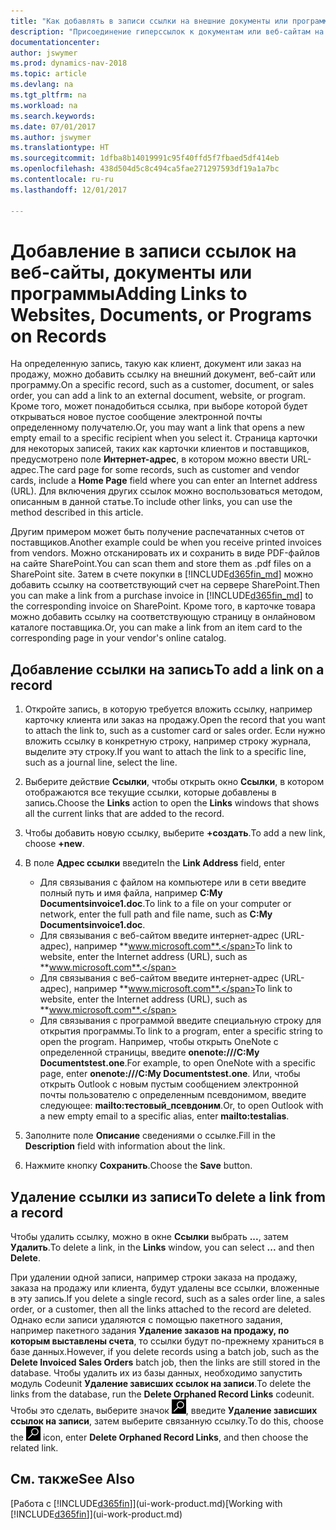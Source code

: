 ```yaml
---
title: "Как добавлять в записи ссылки на внешние документы или программы"
description: "Присоединение гиперссылок к документам или веб-сайтам на конкретную запись, например, на клиента или документ."
documentationcenter: 
author: jswymer
ms.prod: dynamics-nav-2018
ms.topic: article
ms.devlang: na
ms.tgt_pltfrm: na
ms.workload: na
ms.search.keywords: 
ms.date: 07/01/2017
ms.author: jswymer
ms.translationtype: HT
ms.sourcegitcommit: 1dfba8b14019991c95f40ffd5f7fbaed5df414eb
ms.openlocfilehash: 438d504d5c8c494ca5fae271297593df19a1a7bc
ms.contentlocale: ru-ru
ms.lasthandoff: 12/01/2017

---
```

# <a name="adding-links-to-websites-documents-or-programs-on-records"></a><span data-ttu-id="35a23-103">Добавление в записи ссылок на веб-сайты, документы или программы</span><span class="sxs-lookup"><span data-stu-id="35a23-103">Adding Links to Websites, Documents, or Programs on Records</span></span>
<span data-ttu-id="35a23-104">На определенную запись, такую как клиент, документ или заказ на продажу, можно добавить ссылку на внешний документ, веб-сайт или программу.</span><span class="sxs-lookup"><span data-stu-id="35a23-104">On a specific record, such as a customer, document, or sales order, you can add a link to an external document, website, or program.</span></span> <span data-ttu-id="35a23-105">Кроме того, может понадобиться ссылка, при выборе которой будет открываться новое пустое сообщение электронной почты определенному получателю.</span><span class="sxs-lookup"><span data-stu-id="35a23-105">Or, you may want a link that opens a new empty email to a specific recipient when you select it.</span></span> <span data-ttu-id="35a23-106">Страница карточки для некоторых записей, таких как карточки клиентов и поставщиков, предусмотрено поле **Интернет-адрес**, в котором можно ввести URL-адрес.</span><span class="sxs-lookup"><span data-stu-id="35a23-106">The card page for some records, such as customer and vendor cards, include a **Home Page** field where you can enter an Internet address (URL).</span></span> <span data-ttu-id="35a23-107">Для включения других ссылок можно воспользоваться методом, описанным в данной статье.</span><span class="sxs-lookup"><span data-stu-id="35a23-107">To include other links, you can use the method described in this article.</span></span>

<span data-ttu-id="35a23-108">Другим примером может быть получение распечатанных счетов от поставщиков.</span><span class="sxs-lookup"><span data-stu-id="35a23-108">Another example could be when you receive printed invoices from vendors.</span></span> <span data-ttu-id="35a23-109">Можно отсканировать их и сохранить в виде PDF-файлов на сайте SharePoint.</span><span class="sxs-lookup"><span data-stu-id="35a23-109">You can scan them and store them as .pdf files on a SharePoint site.</span></span> <span data-ttu-id="35a23-110">Затем в счете покупки в [!INCLUDE[d365fin_md](includes/d365fin_md.md)] можно добавить ссылку на соответствующий счет на сервере SharePoint.</span><span class="sxs-lookup"><span data-stu-id="35a23-110">Then you can make a link from a purchase invoice in [!INCLUDE[d365fin_md](includes/d365fin_md.md)] to the corresponding invoice on  SharePoint.</span></span> <span data-ttu-id="35a23-111">Кроме того, в карточке товара можно добавить ссылку на соответствующую страницу в онлайновом каталоге поставщика.</span><span class="sxs-lookup"><span data-stu-id="35a23-111">Or, you can make a link from an item card to the corresponding page in your vendor's online catalog.</span></span>
  
## <a name="to-add-a-link-on-a-record"></a><span data-ttu-id="35a23-112">Добавление ссылки на запись</span><span class="sxs-lookup"><span data-stu-id="35a23-112">To add a link on a record</span></span>   
  
1.  <span data-ttu-id="35a23-113">Откройте запись, в которую требуется вложить ссылку, например карточку клиента или заказ на продажу.</span><span class="sxs-lookup"><span data-stu-id="35a23-113">Open the record that you want to attach the link to, such as a customer card or sales order.</span></span> <span data-ttu-id="35a23-114">Если нужно вложить ссылку в конкретную строку, например строку журнала, выделите эту строку.</span><span class="sxs-lookup"><span data-stu-id="35a23-114">If you want to attach the link to a specific line, such as a journal line, select the line.</span></span>  
  
2.  <span data-ttu-id="35a23-115">Выберите действие **Ссылки**, чтобы открыть окно **Ссылки**, в котором отображаются все текущие ссылки, которые добавлены в запись.</span><span class="sxs-lookup"><span data-stu-id="35a23-115">Choose the **Links** action to open the **Links** windows that shows all the current links that are added to the record.</span></span>

3. <span data-ttu-id="35a23-116">Чтобы добавить новую ссылку, выберите **+создать**.</span><span class="sxs-lookup"><span data-stu-id="35a23-116">To add a new link, choose **+new**.</span></span> 
  
4.  <span data-ttu-id="35a23-117">В поле **Адрес ссылки** введите</span><span class="sxs-lookup"><span data-stu-id="35a23-117">In the **Link Address** field, enter</span></span>

    -   <span data-ttu-id="35a23-118">Для связывания с файлом на компьютере или в сети введите полный путь и имя файла, например **C:My Documentsinvoice1.doc**.</span><span class="sxs-lookup"><span data-stu-id="35a23-118">To link to a file on your computer or network, enter the full path and file name, such as  **C:My Documentsinvoice1.doc**.</span></span>
    -   <span data-ttu-id="35a23-119">Для связывания с веб-сайтом введите интернет-адрес (URL-адрес), например **www.microsoft.com**.</span><span class="sxs-lookup"><span data-stu-id="35a23-119">To link to website, enter the Internet address (URL), such as **www.microsoft.com**.</span></span> 
    -   <span data-ttu-id="35a23-120">Для связывания с веб-сайтом введите интернет-адрес (URL-адрес), например **www.microsoft.com**.</span><span class="sxs-lookup"><span data-stu-id="35a23-120">To link to website, enter the Internet address (URL), such as **www.microsoft.com**.</span></span> 
    -   <span data-ttu-id="35a23-121">Для связывания с программой введите специальную строку для открытия программы.</span><span class="sxs-lookup"><span data-stu-id="35a23-121">To link to a program, enter a specific string to open the program.</span></span> <span data-ttu-id="35a23-122">Например, чтобы открыть OneNote с определенной страницы, введите **onenote:///C:My Documentstest.one**.</span><span class="sxs-lookup"><span data-stu-id="35a23-122">For example, to open OneNote with a specific page, enter **onenote:///C:My Documentstest.one**.</span></span> <span data-ttu-id="35a23-123">Или, чтобы открыть Outlook с новым пустым сообщением электронной почты пользователю с определенным псевдонимом, введите следующее: **mailto:тестовый_псевдоним**.</span><span class="sxs-lookup"><span data-stu-id="35a23-123">Or, to open Outlook with a new empty email to a specific alias, enter **mailto:testalias**.</span></span>  
  
5.  <span data-ttu-id="35a23-124">Заполните поле **Описание** сведениями о ссылке.</span><span class="sxs-lookup"><span data-stu-id="35a23-124">Fill in the **Description** field with information about the link.</span></span>  
  
6.  <span data-ttu-id="35a23-125">Нажмите кнопку **Сохранить**.</span><span class="sxs-lookup"><span data-stu-id="35a23-125">Choose the **Save** button.</span></span>  
  
## <a name="to-delete-a-link-from-a-record"></a><span data-ttu-id="35a23-126">Удаление ссылки из записи</span><span class="sxs-lookup"><span data-stu-id="35a23-126">To delete a link from a record</span></span>  
  
<span data-ttu-id="35a23-127">Чтобы удалить ссылку, можно в окне **Ссылки** выбрать **...**, затем **Удалить**.</span><span class="sxs-lookup"><span data-stu-id="35a23-127">To delete a link, in the **Links** window, you can select **...** and then **Delete**.</span></span>

<span data-ttu-id="35a23-128">При удалении одной записи, например строки заказа на продажу, заказа на продажу или клиента, будут удалены все ссылки, вложенные в эту запись.</span><span class="sxs-lookup"><span data-stu-id="35a23-128">If you delete a single record, such as a sales order line, a sales order, or a customer, then all the links attached to the record are deleted.</span></span> <span data-ttu-id="35a23-129">Однако если записи удаляются с помощью пакетного задания, например пакетного задания **Удаление заказов на продажу, по которым выставлены счета**, то ссылки будут по-прежнему храниться в базе данных.</span><span class="sxs-lookup"><span data-stu-id="35a23-129">However, if you delete records using a batch job, such as the **Delete Invoiced Sales Orders** batch job, then the links are still stored in the database.</span></span> <span data-ttu-id="35a23-130">Чтобы удалить их из базы данных, необходимо запустить модуль Codeunit **Удаление зависших ссылок на записи**.</span><span class="sxs-lookup"><span data-stu-id="35a23-130">To delete the links from the database, run the **Delete Orphaned Record Links** codeunit.</span></span> <span data-ttu-id="35a23-131">Чтобы это сделать, выберите значок ![Поиск страницы или отчета](media/ui-search/search_small.png "Значок поиска страницы или отчета"), введите **Удаление зависших ссылок на записи**, затем выберите связанную ссылку.</span><span class="sxs-lookup"><span data-stu-id="35a23-131">To do this, choose the ![Search for Page or Report](media/ui-search/search_small.png "Search for Page or Report icon") icon, enter **Delete Orphaned Record Links**, and then choose the related link.</span></span>   
  
<!-- ### To run delete orphaned record links  
  
1.  Choose the ![Search for Page or Report](media/ui-search/search_small.png "Search for Page or Report icon") icon, enter **Data Deletion**, and then choose the related link.  
  
2.  On the **Data Deletion** page, choose **Tasks**, and then choose **Delete Orphaned Record Links**.  -->
  
## <a name="see-also"></a><span data-ttu-id="35a23-132">См. также</span><span class="sxs-lookup"><span data-stu-id="35a23-132">See Also</span></span>  
<span data-ttu-id="35a23-133">[Работа с [!INCLUDE[d365fin](includes/d365fin_md.md)]](ui-work-product.md)</span><span class="sxs-lookup"><span data-stu-id="35a23-133">[Working with [!INCLUDE[d365fin](includes/d365fin_md.md)]](ui-work-product.md)</span></span>  
